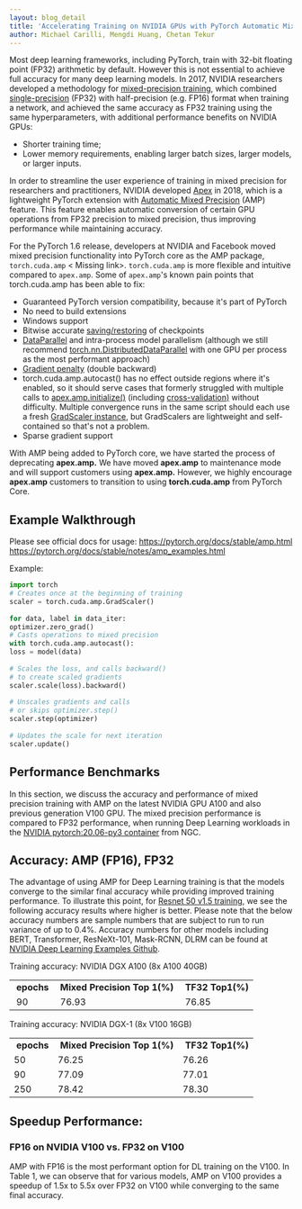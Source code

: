 ```yaml
---
layout: blog_detail
title: 'Accelerating Training on NVIDIA GPUs with PyTorch Automatic Mixed Precision'
author: Michael Carilli, Mengdi Huang, Chetan Tekur
---
```


Most deep learning frameworks, including PyTorch, train with 32-bit floating point (FP32) arithmetic by default. However this is not essential to achieve full accuracy for many deep learning models. In 2017, NVIDIA researchers developed a methodology for [mixed-precision training](https://developer.nvidia.com/blog/mixed-precision-training-deep-neural-networks/), which combined [single-precision](https://blogs.nvidia.com/blog/2019/11/15/whats-the-difference-between-single-double-multi-and-mixed-precision-computing/) (FP32) with half-precision (e.g. FP16) format when training a network, and achieved the same accuracy as FP32 training using the same hyperparameters, with additional performance benefits on NVIDIA GPUs:

* Shorter training time;
* Lower memory requirements, enabling larger batch sizes, larger models, or larger inputs.

In order to streamline the user experience of training in mixed precision for researchers and practitioners, NVIDIA developed [Apex](https://developer.nvidia.com/blog/apex-pytorch-easy-mixed-precision-training/) in 2018, which is a lightweight PyTorch extension with [Automatic Mixed Precision](https://developer.nvidia.com/automatic-mixed-precision) (AMP) feature. This feature enables automatic conversion of certain GPU operations from FP32 precision to mixed precision, thus improving performance while maintaining accuracy. 

For the PyTorch 1.6 release, developers at NVIDIA and Facebook moved mixed precision functionality into PyTorch core as the AMP package, `torch.cuda.amp` < Missing link>. `torch.cuda.amp` is more flexible and intuitive compared to `apex.amp`. Some of `apex.amp`'s known pain points that torch.cuda.amp has been able to fix:

* Guaranteed PyTorch version compatibility, because it's part of PyTorch
* No need to build extensions
* Windows support
* Bitwise accurate [saving/restoring](https://pytorch.org/docs/master/amp.html#torch.cuda.amp.GradScaler.load_state_dict) of checkpoints
* [DataParallel](https://pytorch.org/docs/master/notes/amp_examples.html#dataparallel-in-a-single-process) and intra-process model parallelism (although we still recommend [torch.nn.DistributedDataParallel](https://pytorch.org/docs/master/notes/amp_examples.html#distributeddataparallel-one-gpu-per-process) with one GPU per process as the most performant approach)
* [Gradient penalty](https://pytorch.org/docs/master/notes/amp_examples.html#gradient-penalty) (double backward)
* torch.cuda.amp.autocast() has no effect outside regions where it's enabled, so it should serve cases that formerly struggled with multiple calls to [apex.amp.initialize()](https://github.com/NVIDIA/apex/issues/439) (including [cross-validation)](https://github.com/NVIDIA/apex/issues/392#issuecomment-610038073) without difficulty. Multiple convergence runs in the same script should each use a fresh [GradScaler instance](https://github.com/NVIDIA/apex/issues/439#issuecomment-610028282), but GradScalers are lightweight and self-contained so that's not a problem.
* Sparse gradient support

With AMP being added to PyTorch core, we have started the process of deprecating **apex.amp.** We have moved **apex.amp** to maintenance mode and will support customers using **apex.amp.** However, we highly encourage **apex.amp** customers to transition to using **torch.cuda.amp** from PyTorch Core.  

## Example Walkthrough
Please see official docs for usage: 
https://pytorch.org/docs/stable/amp.html 
https://pytorch.org/docs/stable/notes/amp_examples.html

Example:

```Python
import torch 
# Creates once at the beginning of training 
scaler = torch.cuda.amp.GradScaler() 
 
for data, label in data_iter: 
optimizer.zero_grad() 
# Casts operations to mixed precision 
with torch.cuda.amp.autocast(): 
loss = model(data) 
 
# Scales the loss, and calls backward() 
# to create scaled gradients 
scaler.scale(loss).backward() 
 
# Unscales gradients and calls 
# or skips optimizer.step() 
scaler.step(optimizer) 
 
# Updates the scale for next iteration 
scaler.update() 
```

## Performance Benchmarks
In this section, we discuss the accuracy and performance of mixed precision training with AMP on the latest NVIDIA GPU A100 and also previous generation V100 GPU. The mixed precision performance is compared to FP32 performance, when running Deep Learning workloads in the [NVIDIA pytorch:20.06-py3 container](https://ngc.nvidia.com/catalog/containers/nvidia:pytorch) from NGC.

## Accuracy: AMP (FP16), FP32
The advantage of using AMP for Deep Learning training is that the models converge to the similar final accuracy while providing improved training performance. To illustrate this point, for [Resnet 50 v1.5 training](https://github.com/NVIDIA/DeepLearningExamples/tree/master/PyTorch/Classification/ConvNets/resnet50v1.5#training-accuracy-nvidia-dgx-a100-8x-a100-40gb), we see the following accuracy results where higher is better. Please note that the below accuracy numbers are sample numbers that are subject to run to run variance of up to 0.4%. Accuracy numbers for other models including BERT, Transformer, ResNeXt-101, Mask-RCNN, DLRM can be found at  [NVIDIA Deep Learning Examples Github](https://github.com/NVIDIA/DeepLearningExamples). 

Training accuracy: NVIDIA DGX A100 (8x A100 40GB)

<table width="460" border="0" cellspacing="5" cellpadding="5">
  <tbody>
    <tr>
      <td><strong>&nbsp;epochs</strong></td>
      <td><strong>&nbsp;Mixed Precision Top 1(%)</strong></td>
      <td>&nbsp;<strong>TF32 Top1(%)</strong></td>
    </tr>
    <tr>
      <td>&nbsp;90</td>
      <td>&nbsp;76.93</td>
      <td>&nbsp;76.85</td>
    </tr>
  </tbody>
</table>

Training accuracy: NVIDIA DGX-1 (8x V100 16GB)
	
 <table width="460" border="0" cellspacing="5" cellpadding="5">
  <tbody>
    <tr>
     <td><strong>&nbsp;epochs</strong></td>
      <td><strong>&nbsp;Mixed Precision Top 1(%)</strong></td>
      <td>&nbsp;<strong>TF32 Top1(%)</strong></td>
    </tr>
    <tr>
      <td>50</td>
      <td>76.25</td>
      <td>76.26</td>
    </tr>
    <tr>
      <td>90</td>
      <td>77.09</td>
      <td>77.01</td>
    </tr>
	  <tr>
      <td>250</td>
      <td>78.42</td>
      <td>78.30</td>
    </tr>
  </tbody>
</table>

## Speedup Performance: 

### FP16 on NVIDIA V100 vs. FP32 on V100
AMP with FP16 is the most performant option for DL training on the V100. In Table 1, we can observe that for various models, AMP on V100 provides a speedup of 1.5x to 5.5x over FP32 on V100 while converging to the same final accuracy.





	
	
    
